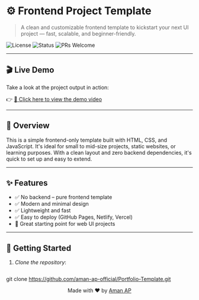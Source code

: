 # ⚙️ Frontend Project Template

> A clean and customizable frontend template to kickstart your next UI project — fast, scalable, and beginner-friendly.

![License](https://img.shields.io/badge/license-MIT-blue.svg)
![Status](https://img.shields.io/badge/status-active-brightgreen.svg)
![PRs Welcome](https://img.shields.io/badge/contributions-welcome-orange.svg)

---

## 🎬 Live Demo

Take a look at the project output in action:

👉 [🎥 Click here to view the demo video](https://github.com/user-attachments/assets/36f99f71-0cac-4106-82a8-4b363d0f9cca)

---

## 📌 Overview

This is a simple frontend-only template built with HTML, CSS, and JavaScript. It's ideal for small to mid-size projects, static websites, or learning purposes. With a clean layout and zero backend dependencies, it's quick to set up and easy to extend.

---

## ✨ Features

- ✅ No backend – pure frontend template  
- ✅ Modern and minimal design  
- ✅ Lightweight and fast  
- ✅ Easy to deploy (GitHub Pages, Netlify, Vercel)  
- 🎯 Great starting point for web UI projects  

---

## 🚀 Getting Started


1. *Clone the repository*:
   ```bash
  git clone https://github.com/aman-ap-official/Portfolio-Template.git
<p align="center">
  Made with ❤ by <a href="https://github.com/aman-ap-official">Aman AP</a>
</p>
